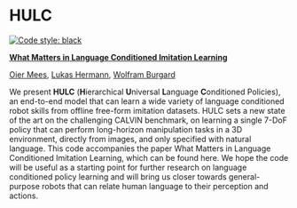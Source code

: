 # HULC
[![Code style: black](https://img.shields.io/badge/code%20style-black-000000.svg)](https://github.com/psf/black)

[<b>What Matters in Language Conditioned Imitation Learning</b>](https://arxiv.org/pdf/foo.pdf)

[Oier Mees](https://www.oiermees.com/), [Lukas Hermann](http://www2.informatik.uni-freiburg.de/~hermannl/), [Wolfram Burgard](http://www2.informatik.uni-freiburg.de/~burgard)

 We present **HULC** (**H**ierarchical **U**niversal **L**anguage **C**onditioned Policies), an end-to-end model that can 
 learn  a wide variety of language conditioned robot skills from  offline free-form imitation datasets. HULC sets a new state of the art on the challenging CALVIN benchmark, 
 on learning a single 7-DoF policy that can perform long-horizon manipulation tasks in a 3D environment, directly from images, and only specified with natural language.
This code accompanies the paper What Matters in Language Conditioned Imitation Learning, which can be found here. 
We hope the code will be useful as a starting point for further research on language conditioned policy learning and will bring us closer towards general-purpose robots that can relate human language to their perception and actions. 
